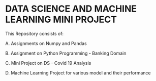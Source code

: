 # DATA SCIENCE AND MACHINE LEARNING MINI PROJECT

This Repository consists of: 

A. Assignments on Numpy and Pandas

B. Assignment on Python Programming - Banking Domain

C. Mini Project on DS - Covid 19 Analysis 

D. Machine Learning Project for various model and their performance
